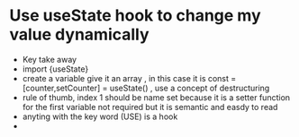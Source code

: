 # Use useState hook to change my value dynamically

- Key take away 
- import {useState}
- create a variable give it an array , in this case it is const = [counter,setCounter] = useState() , use a concept of destructuring 
- rule of thumb, index 1 should be name set because it is a setter function for the first variable not required but it is semantic and easdy to read
- anyting with the key word (USE) is a hook 
- 
